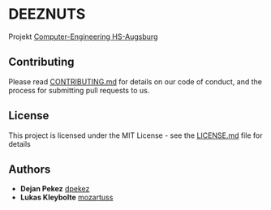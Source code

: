 # DEEZNUTS

Projekt [Computer-Engineering HS-Augsburg](https://www.hs-augsburg.de/en/Computer-Science/Computer-Engineering-BEng.html)

## Contributing

Please read [CONTRIBUTING.md]( DEEZNUTS/CONTRIBUTING.md) for details on our code of conduct, and the process for submitting pull requests to us.

## License

This project is licensed under the MIT License - see the [LICENSE.md](https://github.com/dpekez/DEEZNUTS/blob/master/LICENSE) file for details

## Authors

* **Dejan Pekez**  [dpekez](https://github.com/dpekez)
* **Lukas Kleybolte**  [mozartuss](https://github.com/mozartuss)
